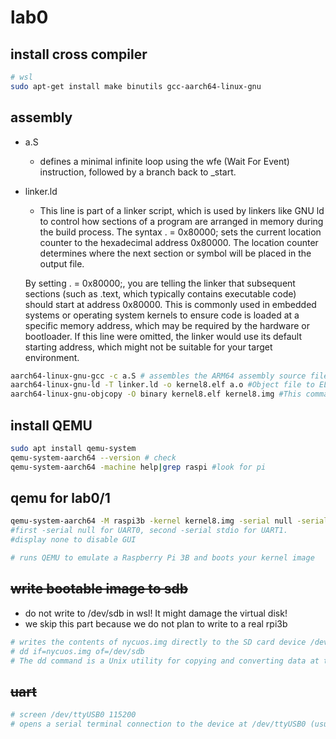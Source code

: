 # lab0

## install cross compiler

```sh
# wsl
sudo apt-get install make binutils gcc-aarch64-linux-gnu
```

## assembly

- a.S
  - defines a minimal infinite loop using the wfe (Wait For Event) instruction, followed by a branch back to _start.
- linker.ld
  - This line is part of a linker script, which is used by linkers like GNU ld to control how sections of a program are arranged in memory during the build process. The syntax . = 0x80000; sets the current location counter to the hexadecimal address 0x80000. The location counter determines where the next section or symbol will be placed in the output file.

  By setting . = 0x80000;, you are telling the linker that subsequent sections (such as .text, which typically contains executable code) should start at address 0x80000. This is commonly used in embedded systems or operating system kernels to ensure code is loaded at a specific memory address, which may be required by the hardware or bootloader. If this line were omitted, the linker would use its default starting address, which might not be suitable for your target environment.
```sh
aarch64-linux-gnu-gcc -c a.S # assembles the ARM64 assembly source file a.S into an object file (a.o).
aarch64-linux-gnu-ld -T linker.ld -o kernel8.elf a.o #Object file to ELF
aarch64-linux-gnu-objcopy -O binary kernel8.elf kernel8.img #This command converts the ELF executable kernel8.elf into a raw binary image kernel8.img.
```

## install QEMU

```sh
sudo apt install qemu-system
qemu-system-aarch64 --version # check
qemu-system-aarch64 -machine help|grep raspi #look for pi
```

## qemu for lab0/1

```sh
qemu-system-aarch64 -M raspi3b -kernel kernel8.img -serial null -serial stdio -display none
#first -serial null for UART0, second -serial stdio for UART1.
#display none to disable GUI

# runs QEMU to emulate a Raspberry Pi 3B and boots your kernel image
```

## ~~write bootable image to sdb~~

- do not write to /dev/sdb in wsl! It might damage the virtual disk!
- we skip this part because we do not plan to write to a real rpi3b
```sh
# writes the contents of nycuos.img directly to the SD card device /dev/sdb
# dd if=nycuos.img of=/dev/sdb 
# The dd command is a Unix utility for copying and converting data at the byte level.
```

## ~~uart~~

```sh
# screen /dev/ttyUSB0 115200
# opens a serial terminal connection to the device at /dev/ttyUSB0 (usually a USB-to-serial adapter) with a baud rate of 115200. This lets you interact with your Raspberry Pi's UART output from your host machine, viewing logs or sending input over the serial connection.
```